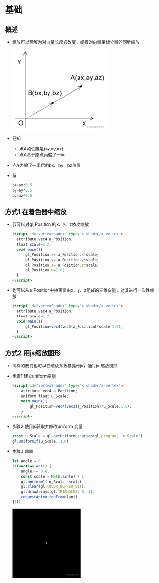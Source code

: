 # 基础

## 概述

+ 缩放可以理解为对向量长度的改变，或者对向量坐标分量的同步缩放

  ![alt text](images/缩放.png)

+ 已知

  + 点A的位置是(ax,ay,az)
  + 点A基于原点內缩了一半

+ 点A內缩了一半后的bx、by、bz位置

+ 解

  ```js
  bx=ax*0.5
  by=ay*0.5
  bz=az*0.5
  ```

## 方式1 在着色器中缩放

+ 我可以对gl_Position 的x、y、z依次缩放

  ```html
  <script id="vertexShader" type="x-shader/x-vertex">
    attribute vec4 a_Position;
    float scale=1.2;
    void main(){
        gl_Position.x= a_Position.x*scale;
        gl_Position.y= a_Position.y*scale;
        gl_Position.z= a_Position.z*scale;
        gl_Position.w=1.0;
    }
  </script>
  ```

+ 也可以从a_Position中抽离出由x、y、z组成的三维向量，对其进行一次性缩放

  ```html
  <script id="vertexShader" type="x-shader/x-vertex">
    attribute vec4 a_Position;
    float scale=1.2;
    void main(){
        gl_Position=vec4(vec3(a_Position)*scale,1.0);
    }
  </script>
  ```

## 方式2 用js缩放图形

+ 同样的我们也可以把缩放系数暴露给js，通过js 缩放图形

+ 步骤1 建立uniform变量

  ```html
  <script id="vertexShader" type="x-shader/x-vertex">
      attribute vec4 a_Position;
      uniform float u_Scale;
      void main(){
          gl_Position=vec4(vec3(a_Position)*u_Scale,1.0);
      }
  </script>
  ```

+ 步骤2 使用js获取并修改uniform 变量

  ```js
  const u_Scale = gl.getUniformLocation(gl.program, 'u_Scale')
  gl.uniform1f(u_Scale, 1.0)
  ```

+ 步骤3 动画

  ```js
  let angle = 0
  !(function ani() {
      angle += 0.01
      const scale = Math.sin(n) + 1
      gl.uniform1f(u_Scale, scale)
      gl.clear(gl.COLOR_BUFFER_BIT);
      gl.drawArrays(gl.TRIANGLES, 0, 3);
      requestAnimationFrame(ani)
  })()
  ```

  ![alt text](images/缩放2.gif)
